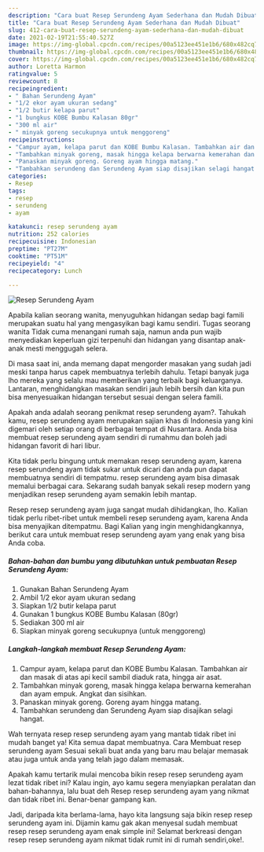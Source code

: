 ```yaml
---
description: "Cara buat Resep Serundeng Ayam Sederhana dan Mudah Dibuat"
title: "Cara buat Resep Serundeng Ayam Sederhana dan Mudah Dibuat"
slug: 412-cara-buat-resep-serundeng-ayam-sederhana-dan-mudah-dibuat
date: 2021-02-19T21:55:40.527Z
image: https://img-global.cpcdn.com/recipes/00a5123ee451e1b6/680x482cq70/resep-serundeng-ayam-foto-resep-utama.jpg
thumbnail: https://img-global.cpcdn.com/recipes/00a5123ee451e1b6/680x482cq70/resep-serundeng-ayam-foto-resep-utama.jpg
cover: https://img-global.cpcdn.com/recipes/00a5123ee451e1b6/680x482cq70/resep-serundeng-ayam-foto-resep-utama.jpg
author: Loretta Harmon
ratingvalue: 5
reviewcount: 8
recipeingredient:
- " Bahan Serundeng Ayam"
- "1/2 ekor ayam ukuran sedang"
- "1/2 butir kelapa parut"
- "1 bungkus KOBE Bumbu Kalasan 80gr"
- "300 ml air"
- " minyak goreng secukupnya untuk menggoreng"
recipeinstructions:
- "Campur ayam, kelapa parut dan KOBE Bumbu Kalasan. Tambahkan air dan masak di atas api kecil sambil diaduk rata, hingga air asat."
- "Tambahkan minyak goreng, masak hingga kelapa berwarna kemerahan dan ayam empuk. Angkat dan sisihkan."
- "Panaskan minyak goreng. Goreng ayam hingga matang."
- "Tambahkan serundeng dan Serundeng Ayam siap disajikan selagi hangat."
categories:
- Resep
tags:
- resep
- serundeng
- ayam

katakunci: resep serundeng ayam 
nutrition: 252 calories
recipecuisine: Indonesian
preptime: "PT27M"
cooktime: "PT51M"
recipeyield: "4"
recipecategory: Lunch

---
```



![Resep Serundeng Ayam](https://img-global.cpcdn.com/recipes/00a5123ee451e1b6/680x482cq70/resep-serundeng-ayam-foto-resep-utama.jpg)

Apabila kalian seorang wanita, menyuguhkan hidangan sedap bagi famili merupakan suatu hal yang mengasyikan bagi kamu sendiri. Tugas seorang  wanita Tidak cuma menangani rumah saja, namun anda pun wajib menyediakan keperluan gizi terpenuhi dan hidangan yang disantap anak-anak mesti menggugah selera.

Di masa  saat ini, anda memang dapat mengorder masakan yang sudah jadi meski tanpa harus capek membuatnya terlebih dahulu. Tetapi banyak juga lho mereka yang selalu mau memberikan yang terbaik bagi keluarganya. Lantaran, menghidangkan masakan sendiri jauh lebih bersih dan kita pun bisa menyesuaikan hidangan tersebut sesuai dengan selera famili. 



Apakah anda adalah seorang penikmat resep serundeng ayam?. Tahukah kamu, resep serundeng ayam merupakan sajian khas di Indonesia yang kini digemari oleh setiap orang di berbagai tempat di Nusantara. Anda bisa membuat resep serundeng ayam sendiri di rumahmu dan boleh jadi hidangan favorit di hari libur.

Kita tidak perlu bingung untuk memakan resep serundeng ayam, karena resep serundeng ayam tidak sukar untuk dicari dan anda pun dapat membuatnya sendiri di tempatmu. resep serundeng ayam bisa dimasak memalui berbagai cara. Sekarang sudah banyak sekali resep modern yang menjadikan resep serundeng ayam semakin lebih mantap.

Resep resep serundeng ayam juga sangat mudah dihidangkan, lho. Kalian tidak perlu ribet-ribet untuk membeli resep serundeng ayam, karena Anda bisa menyajikan ditempatmu. Bagi Kalian yang ingin menghidangkannya, berikut cara untuk membuat resep serundeng ayam yang enak yang bisa Anda coba.

<!--inarticleads1-->

##### Bahan-bahan dan bumbu yang dibutuhkan untuk pembuatan Resep Serundeng Ayam:

1. Gunakan  Bahan Serundeng Ayam
1. Ambil 1/2 ekor ayam ukuran sedang
1. Siapkan 1/2 butir kelapa parut
1. Gunakan 1 bungkus KOBE Bumbu Kalasan (80gr)
1. Sediakan 300 ml air
1. Siapkan  minyak goreng secukupnya (untuk menggoreng)




<!--inarticleads2-->

##### Langkah-langkah membuat Resep Serundeng Ayam:

1. Campur ayam, kelapa parut dan KOBE Bumbu Kalasan. Tambahkan air dan masak di atas api kecil sambil diaduk rata, hingga air asat.
1. Tambahkan minyak goreng, masak hingga kelapa berwarna kemerahan dan ayam empuk. Angkat dan sisihkan.
1. Panaskan minyak goreng. Goreng ayam hingga matang.
1. Tambahkan serundeng dan Serundeng Ayam siap disajikan selagi hangat.




Wah ternyata resep resep serundeng ayam yang mantab tidak ribet ini mudah banget ya! Kita semua dapat membuatnya. Cara Membuat resep serundeng ayam Sesuai sekali buat anda yang baru mau belajar memasak atau juga untuk anda yang telah jago dalam memasak.

Apakah kamu tertarik mulai mencoba bikin resep resep serundeng ayam lezat tidak ribet ini? Kalau ingin, ayo kamu segera menyiapkan peralatan dan bahan-bahannya, lalu buat deh Resep resep serundeng ayam yang nikmat dan tidak ribet ini. Benar-benar gampang kan. 

Jadi, daripada kita berlama-lama, hayo kita langsung saja bikin resep resep serundeng ayam ini. Dijamin kamu gak akan menyesal sudah membuat resep resep serundeng ayam enak simple ini! Selamat berkreasi dengan resep resep serundeng ayam nikmat tidak rumit ini di rumah sendiri,oke!.

